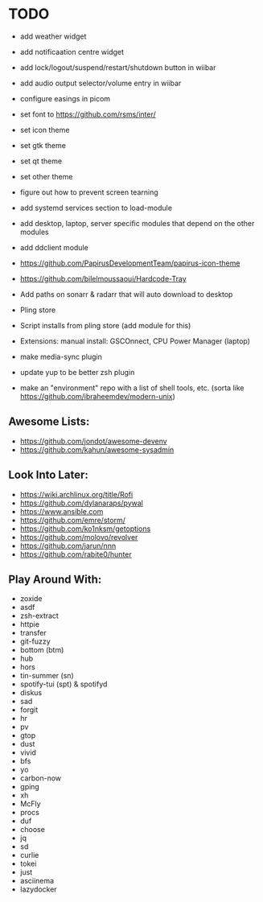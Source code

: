 # TODO
- add weather widget 
- add notificaation centre widget
- add lock/logout/suspend/restart/shutdown button in wiibar
- add audio output selector/volume entry in wiibar
- configure easings in picom
- set font to https://github.com/rsms/inter/
- set icon theme
- set gtk theme
- set qt theme
- set other theme
- figure out how to prevent screen tearning
- add systemd services section to load-module
- add desktop, laptop, server specific modules that depend on the other modules
- add ddclient module
- https://github.com/PapirusDevelopmentTeam/papirus-icon-theme
- https://github.com/bilelmoussaoui/Hardcode-Tray

- Add paths on sonarr & radarr that will auto download to desktop

- Pling store
- Script installs from pling store (add module for this)

- Extensions: manual install: GSCOnnect, CPU Power Manager (laptop)
- make media-sync plugin
- update yup to be better zsh plugin
- make an "environment" repo with a list of shell tools, etc. (sorta like https://github.com/ibraheemdev/modern-unix)

## Awesome Lists:
<!-- - https://github.com/agarrharr/awesome-cli-apps -->
<!-- - https://github.com/Kikobeats/awesome-cli -->
<!-- - https://project-awesome.org/umutphp/awesome-cli -->
<!-- - https://github.com/herrbischoff/awesome-command-line-apps -->
<!-- - https://github.com/alebcay/awesome-shell -->
<!-- - https://github.com/k4m4/terminals-are-sexy -->
<!-- - https://github.com/unixorn/awesome-zsh-plugins -->
- https://github.com/jondot/awesome-devenv
- https://github.com/kahun/awesome-sysadmin

## Look Into Later:
- https://wiki.archlinux.org/title/Rofi
- https://github.com/dylanaraps/pywal
- https://www.ansible.com
- https://github.com/emre/storm/
- https://github.com/ko1nksm/getoptions
- https://github.com/molovo/revolver
- https://github.com/jarun/nnn
- https://github.com/rabite0/hunter

## Play Around With:
- zoxide
- asdf
- zsh-extract
- httpie
- transfer
- git-fuzzy
- bottom (btm)
- hub
- hors
- tin-summer (sn)
- spotify-tui (spt) & spotifyd
- diskus
- sad
- forgit
- hr
- pv
- gtop
- dust
- vivid
- bfs
- yo
- carbon-now
- gping
- xh
- McFly
- procs
- duf
- choose
- jq
- sd
- curlie
- tokei
- just
- asciinema
- lazydocker

